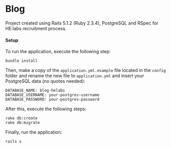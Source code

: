 # Blog
Project created using Rails 5.1.2 (Ruby 2.3.4), PostgreSQL and RSpec for HE:labs recruitment process.

#### Setup
To run the application, execute the following step:
```shell
bundle install
```

Then, make a copy of the `application.yml.example` file located in the `config` folder and rename the new file to `application.yml` and insert your PostgreSQL data (no quotes needed):
```shell
DATABASE_NAME: blog-helabs
DATABASE_USERNAME: your-postgres-username
DATABASE_PASSWORD: your-postgres-password
```

After this, execute the following steps:
```shell
rake db:create
rake db:migrate
```
Finally, run the application:
```shell
rails s
```

